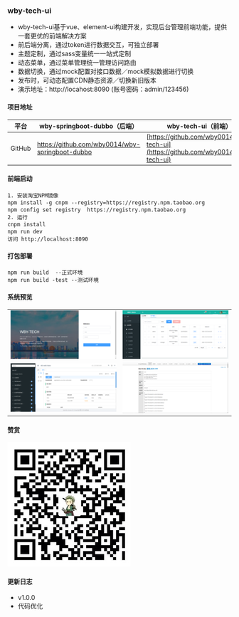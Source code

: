 ### wby-tech-ui

- wby-tech-ui基于vue、element-ui构建开发，实现后台管理前端功能，提供一套更优的前端解决方案
- 前后端分离，通过token进行数据交互，可独立部署
- 主题定制，通过sass变量统一一站式定制
- 动态菜单，通过菜单管理统一管理访问路由
- 数据切换，通过mock配置对接口数据／mock模拟数据进行切换
- 发布时，可动态配置CDN静态资源／切换新旧版本
- 演示地址：http://locahost:8090 (账号密码：admin/123456)

#### 项目地址

| 平台   | wby-springboot-dubbo（后端）                    | wby-tech-ui（前端）                                          |
| ------ | ----------------------------------------------- | ------------------------------------------------------------ |
| GitHub | https://github.com/wby0014/wby-springboot-dubbo | [https://github.com/wby0014/wby-tech-ui](https://github.com/wby0014/wby-tech-ui) |


#### 前端启动

    1. 安装淘宝NPM镜像
    npm install -g cnpm --registry=https://registry.npm.taobao.org
    npm config set registry  https://registry.npm.taobao.org
    2. 运行
    cnpm install
    npm run dev
    访问 http://localhost:8090

#### 打包部署

 ```bush
 npm run build  --正式环境
 npm run build -test --测试环境
 ```

#### 系统预览

<table>
  <tr>
     <td><img src="docs/images/1.png"/></td>
     <td><img src="docs/images/2.png"/></td>
  </tr>
  <tr>
     <td><img src="docs/images/3.png"/></td>
     <td><img src="docs/images/4.png"/></td>
  </tr>
</table>


#### 赞赏

![qq](docs/images/QQ.png)

#### 更新日志

+ v1.0.0
 + 代码优化
